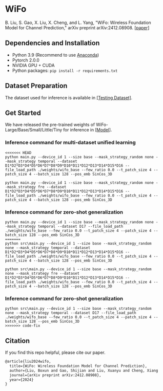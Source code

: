 # WiFo
B. Liu, S. Gao, X. Liu, X. Cheng, and L. Yang, "WiFo: Wireless Foundation Model for Channel Prediction," arXiv preprint arXiv:2412.08908. [[paper]](https://www.sciengine.com/SCIS/doi/10.1007/s11432-025-4349-0)
<br>

## Dependencies and Installation
- Python 3.9 (Recommend to use [Anaconda](https://www.anaconda.com/))
- Pytorch 2.0.0
- NVIDIA GPU + CUDA
- Python packages: `pip install -r requirements.txt`


## Dataset Preparation
The dataset used for inference is available in [[Testing Dataset]](https://huggingface.co/datasets/liuboxun/WiFo-dataset).


## Get Started
We have released the pre-trained weights of WiFo-Large/Base/Small/Little/Tiny for inference in [[Model](https://huggingface.co/liuboxun/WiFo)].

### Inference command for multi-dataset unified learning
```
<<<<<<< HEAD
python main.py --device_id 1 --size base --mask_strategy_random none --mask_strategy temporal --dataset D1*D2*D3*D4*D5*D6*D7*D8*D9*D10*D11*D12*D13*D14*D15*D16 --file_load_path ./weights/wifo_base --few_ratio 0.0 --t_patch_size 4 --patch_size 4 --batch_size 128 --pos_emb SinCos_3D
```
```
python main.py --device_id 1 --size base --mask_strategy_random none --mask_strategy fre --dataset D1*D2*D3*D4*D5*D6*D7*D8*D9*D10*D11*D12*D13*D14*D15*D16 --file_load_path ./weights/wifo_base --few_ratio 0.0 --t_patch_size 4 --patch_size 4 --batch_size 128 --pos_emb SinCos_3D
```
### Inference command for zero-shot generalization
```
python main.py --device_id 1 --size base --mask_strategy_random none --mask_strategy temporal --dataset D17 --file_load_path ./weights/wifo_base --few_ratio 0.0 --t_patch_size 4 --patch_size 4 --batch_size 128 --pos_emb SinCos_3D
=======
python src\main.py --device_id 1 --size base --mask_strategy_random none --mask_strategy temporal --dataset D1*D2*D3*D4*D5*D6*D7*D8*D9*D10*D11*D12*D13*D14*D15*D16 --file_load_path ./weights/wifo_base --few_ratio 0.0 --t_patch_size 4 --patch_size 4 --batch_size 128 --pos_emb SinCos_3D
```
```
python src\main.py --device_id 1 --size base --mask_strategy_random none --mask_strategy fre --dataset D1*D2*D3*D4*D5*D6*D7*D8*D9*D10*D11*D12*D13*D14*D15*D16 --file_load_path ./weights/wifo_base --few_ratio 0.0 --t_patch_size 4 --patch_size 4 --batch_size 128 --pos_emb SinCos_3D
```
### Inference command for zero-shot generalization
```
python src\main.py --device_id 1 --size base --mask_strategy_random none --mask_strategy temporal --dataset D17 --file_load_path ./weights/wifo_base --few_ratio 0.0 --t_patch_size 4 --patch_size 4 --batch_size 128 --pos_emb SinCos_3D
>>>>>>> code-fix
```
## Citation
If you find this repo helpful, please cite our paper.
```latex
@article{liu2024wifo,
  title={WiFo: Wireless Foundation Model for Channel Prediction},
  author={Liu, Boxun and Gao, Shijian and Liu, Xuanyu and Cheng, Xiang and Yang, Liuqing},
  journal={arXiv preprint arXiv:2412.08908},
  year={2024}
}
```
